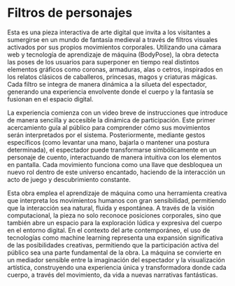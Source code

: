 # Filtros de personajes
Esta es una pieza interactiva de arte digital que invita a los visitantes a sumergirse en un mundo de fantasía medieval a través de filtros visuales activados por sus propios movimientos corporales. Utilizando una cámara web y tecnología de aprendizaje de máquina (BodyPose), la obra detecta las poses de los usuarios para superponer en tiempo real distintos elementos gráficos como coronas, armaduras, alas o cetros, inspirados en los relatos clásicos de caballeros, princesas, magos y criaturas mágicas. Cada filtro se integra de manera dinámica a la silueta del espectador, generando una experiencia envolvente donde el cuerpo y la fantasía se fusionan en el espacio digital.

La experiencia comienza con un video breve de instrucciones que introduce de manera sencilla y accesible la dinámica de participación. Este primer acercamiento guía al público para comprender cómo sus movimientos serán interpretados por el sistema. Posteriormente, mediante gestos específicos (como levantar una mano, bajarla o mantener una postura determinada), el espectador puede transformarse simbólicamente en un personaje de cuento, interactuando de manera intuitiva con los elementos en pantalla. Cada movimiento funciona como una llave que desbloquea un nuevo rol dentro de este universo encantado, haciendo de la interacción un acto de juego y descubrimiento constante.

Esta obra emplea el aprendizaje de máquina como una herramienta creativa que interpreta los movimientos humanos con gran sensibilidad, permitiendo que la interacción sea natural, fluida y espontánea. A través de la visión computacional, la pieza no solo reconoce posiciones corporales, sino que también abre un espacio para la exploración lúdica y expresiva del cuerpo en el entorno digital. En el contexto del arte contemporáneo, el uso de tecnologías como machine learning representa una expansión significativa de las posibilidades creativas, permitiendo que la participación activa del público sea una parte fundamental de la obra. La máquina se convierte en un mediador sensible entre la imaginación del espectador y la visualización artística, construyendo una experiencia única y transformadora donde cada cuerpo, a través del movimiento, da vida a nuevas narrativas fantásticas.

